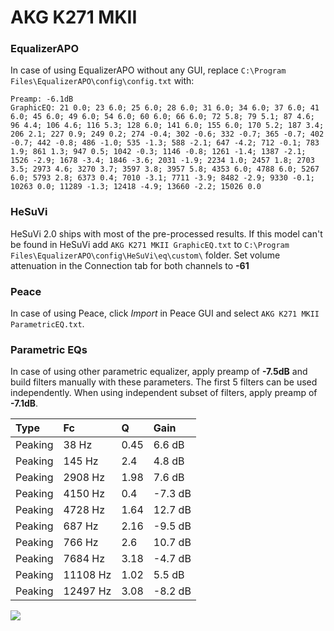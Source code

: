 # AKG K271 MKII

### EqualizerAPO
In case of using EqualizerAPO without any GUI, replace `C:\Program Files\EqualizerAPO\config\config.txt`
with:
```
Preamp: -6.1dB
GraphicEQ: 21 0.0; 23 6.0; 25 6.0; 28 6.0; 31 6.0; 34 6.0; 37 6.0; 41 6.0; 45 6.0; 49 6.0; 54 6.0; 60 6.0; 66 6.0; 72 5.8; 79 5.1; 87 4.6; 96 4.4; 106 4.6; 116 5.3; 128 6.0; 141 6.0; 155 6.0; 170 5.2; 187 3.4; 206 2.1; 227 0.9; 249 0.2; 274 -0.4; 302 -0.6; 332 -0.7; 365 -0.7; 402 -0.7; 442 -0.8; 486 -1.0; 535 -1.3; 588 -2.1; 647 -4.2; 712 -0.1; 783 1.9; 861 1.3; 947 0.5; 1042 -0.3; 1146 -0.8; 1261 -1.4; 1387 -2.1; 1526 -2.9; 1678 -3.4; 1846 -3.6; 2031 -1.9; 2234 1.0; 2457 1.8; 2703 3.5; 2973 4.6; 3270 3.7; 3597 3.8; 3957 5.8; 4353 6.0; 4788 6.0; 5267 6.0; 5793 2.8; 6373 0.4; 7010 -3.1; 7711 -3.9; 8482 -2.9; 9330 -0.1; 10263 0.0; 11289 -1.3; 12418 -4.9; 13660 -2.2; 15026 0.0
```

### HeSuVi
HeSuVi 2.0 ships with most of the pre-processed results. If this model can't be found in HeSuVi add
`AKG K271 MKII GraphicEQ.txt` to `C:\Program Files\EqualizerAPO\config\HeSuVi\eq\custom\` folder.
Set volume attenuation in the Connection tab for both channels to **-61**

### Peace
In case of using Peace, click *Import* in Peace GUI and select `AKG K271 MKII ParametricEQ.txt`.

### Parametric EQs
In case of using other parametric equalizer, apply preamp of **-7.5dB** and build filters manually
with these parameters. The first 5 filters can be used independently.
When using independent subset of filters, apply preamp of **-7.1dB**.

| Type    | Fc       |    Q | Gain    |
|:--------|:---------|:-----|:--------|
| Peaking | 38 Hz    | 0.45 | 6.6 dB  |
| Peaking | 145 Hz   | 2.4  | 4.8 dB  |
| Peaking | 2908 Hz  | 1.98 | 7.6 dB  |
| Peaking | 4150 Hz  | 0.4  | -7.3 dB |
| Peaking | 4728 Hz  | 1.64 | 12.7 dB |
| Peaking | 687 Hz   | 2.16 | -9.5 dB |
| Peaking | 766 Hz   | 2.6  | 10.7 dB |
| Peaking | 7684 Hz  | 3.18 | -4.7 dB |
| Peaking | 11108 Hz | 1.02 | 5.5 dB  |
| Peaking | 12497 Hz | 3.08 | -8.2 dB |

![](https://raw.githubusercontent.com/jaakkopasanen/AutoEq/master/results/oratory1990/harman_over-ear_2018/AKG%20K271%20MKII/AKG%20K271%20MKII.png)